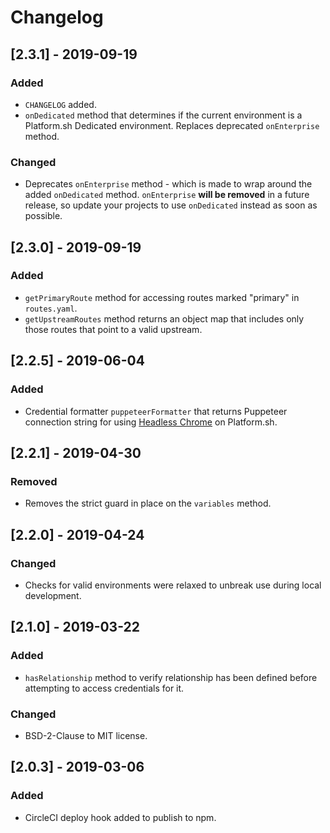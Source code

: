 # Changelog

## [2.3.1] - 2019-09-19

### Added

* `CHANGELOG` added.
* `onDedicated` method that determines if the current environment is a Platform.sh Dedicated environment. Replaces deprecated `onEnterprise` method.

### Changed

* Deprecates `onEnterprise` method - which is made to wrap around the added `onDedicated` method. `onEnterprise` **will be removed** in a future release, so update your projects to use `onDedicated` instead as soon as possible.

## [2.3.0] - 2019-09-19

### Added

* `getPrimaryRoute` method for accessing routes marked "primary" in `routes.yaml`.
* `getUpstreamRoutes` method returns an  object map that includes only those routes that point to a valid upstream.

## [2.2.5] - 2019-06-04

### Added

* Credential formatter `puppeteerFormatter` that returns Puppeteer connection string for using [Headless Chrome](https://docs.platform.sh/configuration/services/headless-chrome.html) on Platform.sh.

## [2.2.1] - 2019-04-30

### Removed

* Removes the strict guard in place on the `variables` method.

## [2.2.0] - 2019-04-24

### Changed

* Checks for valid environments were relaxed to unbreak use during local development.

## [2.1.0] - 2019-03-22

### Added

* `hasRelationship` method to verify relationship has been defined before attempting to access credentials for it.

### Changed

* BSD-2-Clause to MIT license.

## [2.0.3] - 2019-03-06

### Added

* CircleCI deploy hook added to publish to npm.

